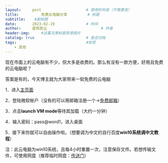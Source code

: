 ```yaml
---
layout:     post   				    # 使用的布局（不需要改）
title:       	免费云电脑分享			# 标题 
subtitle:    #副标题
date:       2023-02-19 				# 时间
author:     星雨若尘 						# 作者
header-img:  	#这篇文章标题背景图片
catalog: true 						# 是否归档
tags:								#标签
    - 其他
---
```

现在市面上的云电脑有不少，但大多是收费的。那么有没有一款方便，好用且免费的云电脑呢？

答案是有的，今天博主就为大家带来一软免费的云电脑

1．进入[主页面](https://learn.microsoft.com/en-us/training/modules/implement-common-integration-features-finance-ops/10-exercise-1)

2．登陆微软帐户（没有的可以用邮箱注册一个→[免费邮箱](http://xyrct301.github.io/2022/12/05/%E6%95%99%E4%BD%A0%E7%99%BD%E5%AB%96%E4%B8%80%E4%B8%AA%E9%82%AE%E7%AE%B1/)）

3．点击**launch VM mode**等待其加载（大约一分钟）

4．输入密码：pass@word1，进入桌面 

5．接下来你就可以自由操作啦。（想要调为中文的自行百度**win10系统调中文教程**）

注：此云电脑为win10系统，且每4小时重置一次，注意保存文件。若想传输文件，可使用网盘（推荐临时网盘：[传送门](http://xyrct301.github.io/2022/12/03/%E7%BD%91%E7%9B%98%E5%90%88%E9%9B%86/)）

